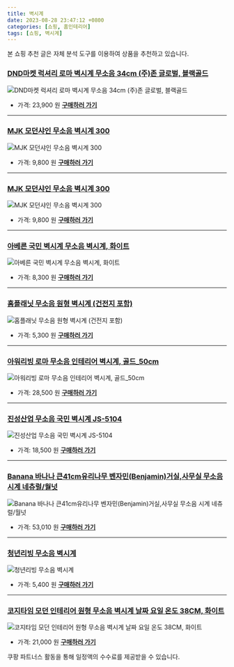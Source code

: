 ```yaml
---
title: 벽시계
date: 2023-08-28 23:47:12 +0800
categories: [쇼핑, 홈인테리어]
tags: [쇼핑, 벽시계]
---
```

본 쇼핑 추천 글은 자체 분석 도구를 이용하여 상품을 추천하고 있습니다.
### [DND마켓 럭셔리 로마 벽시계 무소음 34cm (주)존 글로벌, 블랙골드](https://link.coupang.com/re/AFFSDP?lptag=AF1030537&pageKey=7449764535&itemId=19292990939&vendorItemId=86503770043&traceid=V0-153-43a8bcdde676dedc&clickBeacon=twJ6R8ZPV302v5DZ131iDEK4mEtLxOuvLF9tuW9Z6adiRZtW%2F1IDWQyRFp5SgRMH%2BW7DR1j%2FuGkn4%2BEVDnC2sSCw8scXFza0ugHPFdixhnp7KwEdSIk5gJr3iDMYW%2BPryCK9he6LIf91lf3NFv3nbhSYo9VRwaoMahDNJPTM1KCLEPHeB5Pg%2F7do7z3uS2MB3JMdOZNykC1z07zb5KdNB9sYcx6ci6E4tfrA82JndrtHo4%2FMbx%2FXuJqgUhVHlCjvC1hTDEeBhCV4ctcun5CxCjqFd0uNsPkZBc3cFUerfAkknZm09ZApWaxfTBgEsyEtagldNVGpFR7Ef7cvsuaPgqcMtcB1GV06X1JJChJC%2FRAFsA%2FtEw6Q9kQZx5QRdPonGbd243T%2FsNSWSZIRKVEsrlXPWxI7krXOJjW60zOzSsLalueHdD0du6hgbmNlE%2Bl3srih5nmqH7S3rL%2FyHEeNaPzMzi0x7FhvagkTt5ULFpPqJt9pbAl9q8Atqul9ToSSYDjrRMwf%2BKVmK86XtwYusL%2FU7YLzwD1zvMpidrMnZtWG4HISJB4mpHF1TycCgatSmvziKKgTdb%2BFSAkZKc7RIY9G%2FV%2BcyMIf7QKg40l2%2BTBpZjKmhmR3tXT%2BOxRYbE5t%2F6gC1uINe0%2BHf1C8hPtxEjzd%2BBaFI9FSYDs04hSFeK9zRBB2PaIRIiCLuPernSp3Mha%2Bw0CKysaEBw2FCfbFXQk7tx1xXtzsnFWUUKf3tvQiRY5PSOVv%2Blo363eTTz%2BzUw9axpXNOOJL8Z9mh8GcIuhopfAM5ad%2FNckrtnDQtRyiDJ2UrHZzGoMTi4gFUKJ0NL2ZYoSuX8g%2BUbqRkLk5U7SsnP2S7W7YZySK1%2F3otFg%3D&requestid=20230906234712172250842003&token=31850C%7CMIXED)
![DND마켓 럭셔리 로마 벽시계 무소음 34cm (주)존 글로벌, 블랙골드](https://ads-partners.coupang.com/image1/R5-oGik6tas2OXDBR3Zp3ZdVhYif2q2d58BhLvHUxJNyC04Wnri69o_RSOU1GWROSCvYBl84NePxHzstPVsSXq8rlMyuIOC5zYJzelssJalq4xaMiX4isLQIBan2HNCQ_nQuz2IrkOIkonT8YxIy3K5Nn7jvqGcLdiDANKiEA8pYusBB60C12Zzea7uq-xkuj4Xy7Bvvmbjjf7hrjL8YMJssFNLOhUwL4kQJdv5-UCI9Zz-re_gMUDw4TQrP-0gCQhtER4gfNU5uMoBqJarxG3Z0ykuJ14sm8dL6s7SpLSTB5G7d)
- 가격: 23,900 원
[**구매하러 가기**](https://link.coupang.com/re/AFFSDP?lptag=AF1030537&pageKey=7449764535&itemId=19292990939&vendorItemId=86503770043&traceid=V0-153-43a8bcdde676dedc&clickBeacon=twJ6R8ZPV302v5DZ131iDEK4mEtLxOuvLF9tuW9Z6adiRZtW%2F1IDWQyRFp5SgRMH%2BW7DR1j%2FuGkn4%2BEVDnC2sSCw8scXFza0ugHPFdixhnp7KwEdSIk5gJr3iDMYW%2BPryCK9he6LIf91lf3NFv3nbhSYo9VRwaoMahDNJPTM1KCLEPHeB5Pg%2F7do7z3uS2MB3JMdOZNykC1z07zb5KdNB9sYcx6ci6E4tfrA82JndrtHo4%2FMbx%2FXuJqgUhVHlCjvC1hTDEeBhCV4ctcun5CxCjqFd0uNsPkZBc3cFUerfAkknZm09ZApWaxfTBgEsyEtagldNVGpFR7Ef7cvsuaPgqcMtcB1GV06X1JJChJC%2FRAFsA%2FtEw6Q9kQZx5QRdPonGbd243T%2FsNSWSZIRKVEsrlXPWxI7krXOJjW60zOzSsLalueHdD0du6hgbmNlE%2Bl3srih5nmqH7S3rL%2FyHEeNaPzMzi0x7FhvagkTt5ULFpPqJt9pbAl9q8Atqul9ToSSYDjrRMwf%2BKVmK86XtwYusL%2FU7YLzwD1zvMpidrMnZtWG4HISJB4mpHF1TycCgatSmvziKKgTdb%2BFSAkZKc7RIY9G%2FV%2BcyMIf7QKg40l2%2BTBpZjKmhmR3tXT%2BOxRYbE5t%2F6gC1uINe0%2BHf1C8hPtxEjzd%2BBaFI9FSYDs04hSFeK9zRBB2PaIRIiCLuPernSp3Mha%2Bw0CKysaEBw2FCfbFXQk7tx1xXtzsnFWUUKf3tvQiRY5PSOVv%2Blo363eTTz%2BzUw9axpXNOOJL8Z9mh8GcIuhopfAM5ad%2FNckrtnDQtRyiDJ2UrHZzGoMTi4gFUKJ0NL2ZYoSuX8g%2BUbqRkLk5U7SsnP2S7W7YZySK1%2F3otFg%3D&requestid=20230906234712172250842003&token=31850C%7CMIXED)
---
### [MJK 모던샤인 무소음 벽시계 300](https://link.coupang.com/re/AFFSDP?lptag=AF1030537&pageKey=2250805320&itemId=3847686429&vendorItemId=74153581979&traceid=V0-153-b991103700a7b0ab&requestid=20230906234712172250842003&token=31850C%7CMIXED)
![MJK 모던샤인 무소음 벽시계 300](https://ads-partners.coupang.com/image1/wXZ5dGRaxFXDEJEQwf1xfM6-VA17Cw2Xs9r-gxIYp8IQ1DEdDiBdwMuWMUSjCDaQOlqjMOmIQqggb-_K5MKrNYnDCKOmyccp9rC0-gix5t9RyaIN_5Sfcr3GU-jFsNyilhQJVZfd5sqveGdV-Dq-LPp7Xg1QJ8XL7pBmxIlP_DO4_82MRYgvCpefN9Xvp12tyRg9ZRU5ZDugty-L59XoICE63i_B6xHh6W7y7Ez_X2nloYQm89pao_GHsoYnQrjkc0uWeABSdrHTCGhl15i3vtA=)
- 가격: 9,800 원
[**구매하러 가기**](https://link.coupang.com/re/AFFSDP?lptag=AF1030537&pageKey=2250805320&itemId=3847686429&vendorItemId=74153581979&traceid=V0-153-b991103700a7b0ab&requestid=20230906234712172250842003&token=31850C%7CMIXED)
---
### [MJK 모던샤인 무소음 벽시계 300](https://link.coupang.com/re/AFFSDP?lptag=AF1030537&pageKey=2250805320&itemId=3847686426&vendorItemId=74153581957&traceid=V0-153-b991103700a7b0ab&requestid=20230906234712172250842003&token=31850C%7CMIXED)
![MJK 모던샤인 무소음 벽시계 300](https://ads-partners.coupang.com/image1/NnVWthfbCzJlwXXcNttEK4SuzU6wVws9fTfWbYXqEAPwohxv_3eDO9aJ9m9R1B_rz8mCz9zEMStLin-Uc7YD2X-HRQIi3-GZPzJBilTOaWrvWWA4Z94U1nADHirbvDdsV0pvNo6NdffRvIvbQiIdEkW-GypZM9cxSLkUM-ELnSo2jR5BmDMKzFpdgJBdQKEWKDVCOf_3uAO3E31VWKTb8B9pS7vwaW6hRGXeaNbnnANvJJjJsWVt19FKHcI8nsKivn1SlqZEoA==)
- 가격: 9,800 원
[**구매하러 가기**](https://link.coupang.com/re/AFFSDP?lptag=AF1030537&pageKey=2250805320&itemId=3847686426&vendorItemId=74153581957&traceid=V0-153-b991103700a7b0ab&requestid=20230906234712172250842003&token=31850C%7CMIXED)
---
### [아베른 국민 벽시계 무소음 벽시계, 화이트](https://link.coupang.com/re/AFFSDP?lptag=AF1030537&pageKey=7104205383&itemId=17741584873&vendorItemId=84906206823&traceid=V0-153-fcbbd0116eedf609&clickBeacon=twJ6R8ZPV302v5DZ131iDEK4mEtLxOuvLF9tuW9Z6adiRZtW%2F1IDWQyRFp5SgRMH%2BW7DR1j%2FuGkn4%2BEVDnC2scvTfLvpPyO4MjkZfpovm0J7KwEdSIk5gJr3iDMYW%2BPr5%2F5Cqf6qE5hTR3lBtOodPu%2B4N8jq2Jf9tWTOVCLvXZmLEPHeB5Pg%2F7do7z3uS2MB3JMdOZNykC1z07zb5KdNB9sYcx6ci6E4tfrA82JndrtHo4%2FMbx%2FXuJqgUhVHlCjvl%2F2d%2BEA2W51kTVyzB5ggvYBAnTesTMd6sAcsGBpkrcM9di9W6dNi2YTiOVvhwcrtghs88X1s9%2BEtMUZeQhi38R2YvLc7cKlGwaV2KF4FJUf575QiQ%2BingT4nijwHwV3ZL0ZagUswIF99jqnfcoWBGBh%2FA2Em4R%2FODQiv6eVtcC1ACzVytQrSDJyONP1PpJONbC1zCFxdGSt4YwW0AHjfGKk9DObm7SJZgHOpLCTMkhVOYYCAicy1zu6kgNJ9%2BSG2FqBwt1YgXW4eOIsnuzmlcVv%2FYPXoq7BHsMuKnp5AcxBud0DQdvZc%2BYRLjuJa1luzAre7a1bVh06wkieuKKrI7FDGpwyIq1zbkpV3ABLPxZYVqAZPY10TY4QUVR4Ct4bPXpZO0HLcfJCfUkvN9B1tkCJ9jhcvdBZm7kPuBljC0k79L4UsoAclEK9A2CSIMSkdY3MGwZY8NT3ZYLyj2s2gxS4yYZxXSNYJThgOaLHAb%2F6pVP8p%2BgfjNGqdk%2FqQES%2FDdx4VqjWkNlgb8VImrTrW%2F5P1vjPIfGRH9HrI46RU2CGXLL%2FIA8xYNSDUU2EBhnsGHC%2FHoqNtonNx9C4LDKhgTxdpy317Pv2o546YUpopwW4%3D&requestid=20230906234712172250842003&token=31850C%7CMIXED)
![아베른 국민 벽시계 무소음 벽시계, 화이트](https://ads-partners.coupang.com/image1/EaR_FkF4qmLE7azjESMy5rCoAAKRv99pN0qc_WQCkC-rQpxZyzPpRd5WvOFZ14zSrhbqfbNkPiZkeejwKtVKVb9uPO19HaXywsJgI1nuclCrj00OSA03Uc5X41mZeYkHdm6Thnltqniv1JEHyo185EJEXxJgjON93L273IUmOmTW-9KUKAIqvwJ_8ZXs6nx-MCUUmGiQ8MvBsIeFBdeUqQXsMjd6nZMNS947sTU4rx0BJVwhRL59tO9ohCYBxZWe4EZ__4E2ZVMv2FEDTBDGe_2zQrg6)
- 가격: 8,300 원
[**구매하러 가기**](https://link.coupang.com/re/AFFSDP?lptag=AF1030537&pageKey=7104205383&itemId=17741584873&vendorItemId=84906206823&traceid=V0-153-fcbbd0116eedf609&clickBeacon=twJ6R8ZPV302v5DZ131iDEK4mEtLxOuvLF9tuW9Z6adiRZtW%2F1IDWQyRFp5SgRMH%2BW7DR1j%2FuGkn4%2BEVDnC2scvTfLvpPyO4MjkZfpovm0J7KwEdSIk5gJr3iDMYW%2BPr5%2F5Cqf6qE5hTR3lBtOodPu%2B4N8jq2Jf9tWTOVCLvXZmLEPHeB5Pg%2F7do7z3uS2MB3JMdOZNykC1z07zb5KdNB9sYcx6ci6E4tfrA82JndrtHo4%2FMbx%2FXuJqgUhVHlCjvl%2F2d%2BEA2W51kTVyzB5ggvYBAnTesTMd6sAcsGBpkrcM9di9W6dNi2YTiOVvhwcrtghs88X1s9%2BEtMUZeQhi38R2YvLc7cKlGwaV2KF4FJUf575QiQ%2BingT4nijwHwV3ZL0ZagUswIF99jqnfcoWBGBh%2FA2Em4R%2FODQiv6eVtcC1ACzVytQrSDJyONP1PpJONbC1zCFxdGSt4YwW0AHjfGKk9DObm7SJZgHOpLCTMkhVOYYCAicy1zu6kgNJ9%2BSG2FqBwt1YgXW4eOIsnuzmlcVv%2FYPXoq7BHsMuKnp5AcxBud0DQdvZc%2BYRLjuJa1luzAre7a1bVh06wkieuKKrI7FDGpwyIq1zbkpV3ABLPxZYVqAZPY10TY4QUVR4Ct4bPXpZO0HLcfJCfUkvN9B1tkCJ9jhcvdBZm7kPuBljC0k79L4UsoAclEK9A2CSIMSkdY3MGwZY8NT3ZYLyj2s2gxS4yYZxXSNYJThgOaLHAb%2F6pVP8p%2BgfjNGqdk%2FqQES%2FDdx4VqjWkNlgb8VImrTrW%2F5P1vjPIfGRH9HrI46RU2CGXLL%2FIA8xYNSDUU2EBhnsGHC%2FHoqNtonNx9C4LDKhgTxdpy317Pv2o546YUpopwW4%3D&requestid=20230906234712172250842003&token=31850C%7CMIXED)
---
### [홈플래닛 무소음 원형 벽시계 (건전지 포함)](https://link.coupang.com/re/AFFSDP?lptag=AF1030537&pageKey=7414945933&itemId=19221027811&vendorItemId=86337800596&traceid=V0-153-59d2beba1dcc5a86&requestid=20230906234712172250842003&token=31850C%7CMIXED)
![홈플래닛 무소음 원형 벽시계 (건전지 포함)](https://ads-partners.coupang.com/image1/SGWZF0pSAnXWZKuKSIDeTRE_H-vFN8LdZ8l3r4Rj-95YRbbJpKUw1NPIIu1NA-QrYUwyx214MS30G7Peln_vEjarBwmK2kysex614cY3kSryZXjcwEhnXuQzGnABXwOKKOelUBy_RUWViVkIhO6uO79Sw_ZGEcd87pqjwZL0LN1klP8s0pBHujjUEIHp6mkkpdE564rRlBPAd3lXUVZplxtuFImvK2u9IMOEIA7Nd_D4xWTbLif6td-2Klq4J5Wb3XX5LjT4tryjjAZiojYM1WI=)
- 가격: 5,300 원
[**구매하러 가기**](https://link.coupang.com/re/AFFSDP?lptag=AF1030537&pageKey=7414945933&itemId=19221027811&vendorItemId=86337800596&traceid=V0-153-59d2beba1dcc5a86&requestid=20230906234712172250842003&token=31850C%7CMIXED)
---
### [아워리빙 로마 무소음 인테리어 벽시계, 골드_50cm](https://link.coupang.com/re/AFFSDP?lptag=AF1030537&pageKey=6697349123&itemId=15499587757&vendorItemId=82718922913&traceid=V0-153-4048bb9e6a788671&clickBeacon=twJ6R8ZPV302v5DZ131iDEK4mEtLxOuvLF9tuW9Z6adiRZtW%2F1IDWQyRFp5SgRMH%2BW7DR1j%2FuGkn4%2BEVDnC2sSXuXzmXcJDeDpejHcMEYwBVgRatmKBCFYbFn%2FC4sAC1B4lvRunQgczm%2Bz71lLwH398a%2F0%2FmPgpsQk%2BpfbP0wS2LEPHeB5Pg%2F7do7z3uS2MB3JMdOZNykC1z07zb5KdNB9sYcx6ci6E4tfrA82JndrtHo4%2FMbx%2FXuJqgUhVHlCjvf%2FlhsLKqS4QpkhaGzHo9N988lzc5fH%2Ftlk%2BD7aazYLDiERY3ocJMOUS5B819deAeeDMw8NtmLWMoV8ZHRLOzsh2YvLc7cKlGwaV2KF4FJUdwfDh11Cn2qImAVsRa9sVCL0ZagUswIF99jqnfcoWBGBh%2FA2Em4R%2FODQiv6eVtcC1E5oUZLxSwnjkk7TVm4yqtlA4jywmHMNKSr2dc4fwOfHkiYNoG3TzQin1qJNSHr1%2BVj8YvnI%2FEDmsiZzaHviMpJLlx1L4KEz%2BeqVdfkUH%2BQLBcnojvaVREhk1752UmDAIlYTi7oP2CeBPDY20yV4W%2B33uG3G800hQ%2BlDElSM6mdvX2w6SGsq8rHQn8eE3x2JXrnvcwsM%2FlOV3Z6oGLi8jIpY6NR3l2Hz0sqqNkJhix94XQH%2BsaWf1ZDfwossapmCGAj4wIxiPFVPQ7xB7EIwT%2BAnighyM8l%2FYf1jJYf5DrPydQcz0EHnurQfykCsVSPV%2BT4hE9dOhhk7mvLdnPucPuXTMd11zb0k6a5PSrwrxR4WJqk4QxA3L%2BZE%2BZ4z4uoNQNUyQ8ytjoDb49ZDh2MmKH7pBu9gErBXqe42qjtFbDnMladxPSpWJ00B7gX3nIvc4%3D&requestid=20230906234712172250842003&token=31850C%7CMIXED)
![아워리빙 로마 무소음 인테리어 벽시계, 골드_50cm](https://ads-partners.coupang.com/image1/fIur9atFjhXVEgzZfF4Gii121kZeQhu4MzV0TeDMGV_7DO4VfY-FGJl8R8A70tAecXKt9zmjC4WKQHdXzswld8aRy74D8f_FmcB0XMzO7aYrbRVQ1rQNlAof9dr_QdbaEduXwmEcd_sg3dy8MdIHf8j8WGdt_HSBI1xBy8DnGCATSrUnuhu-gPqJN8EwdDKqTBmmHI7us6bXbQqGW7RlOtgiCdQ4LcR1SO-ZOV4bN7W53NGF4jBSDBUcDLcOW5g66OvauMvWoH3o8qFIgv_Ansr3FJoumVZSUSyH8AWvNbcmnqgIwwI=)
- 가격: 28,500 원
[**구매하러 가기**](https://link.coupang.com/re/AFFSDP?lptag=AF1030537&pageKey=6697349123&itemId=15499587757&vendorItemId=82718922913&traceid=V0-153-4048bb9e6a788671&clickBeacon=twJ6R8ZPV302v5DZ131iDEK4mEtLxOuvLF9tuW9Z6adiRZtW%2F1IDWQyRFp5SgRMH%2BW7DR1j%2FuGkn4%2BEVDnC2sSXuXzmXcJDeDpejHcMEYwBVgRatmKBCFYbFn%2FC4sAC1B4lvRunQgczm%2Bz71lLwH398a%2F0%2FmPgpsQk%2BpfbP0wS2LEPHeB5Pg%2F7do7z3uS2MB3JMdOZNykC1z07zb5KdNB9sYcx6ci6E4tfrA82JndrtHo4%2FMbx%2FXuJqgUhVHlCjvf%2FlhsLKqS4QpkhaGzHo9N988lzc5fH%2Ftlk%2BD7aazYLDiERY3ocJMOUS5B819deAeeDMw8NtmLWMoV8ZHRLOzsh2YvLc7cKlGwaV2KF4FJUdwfDh11Cn2qImAVsRa9sVCL0ZagUswIF99jqnfcoWBGBh%2FA2Em4R%2FODQiv6eVtcC1E5oUZLxSwnjkk7TVm4yqtlA4jywmHMNKSr2dc4fwOfHkiYNoG3TzQin1qJNSHr1%2BVj8YvnI%2FEDmsiZzaHviMpJLlx1L4KEz%2BeqVdfkUH%2BQLBcnojvaVREhk1752UmDAIlYTi7oP2CeBPDY20yV4W%2B33uG3G800hQ%2BlDElSM6mdvX2w6SGsq8rHQn8eE3x2JXrnvcwsM%2FlOV3Z6oGLi8jIpY6NR3l2Hz0sqqNkJhix94XQH%2BsaWf1ZDfwossapmCGAj4wIxiPFVPQ7xB7EIwT%2BAnighyM8l%2FYf1jJYf5DrPydQcz0EHnurQfykCsVSPV%2BT4hE9dOhhk7mvLdnPucPuXTMd11zb0k6a5PSrwrxR4WJqk4QxA3L%2BZE%2BZ4z4uoNQNUyQ8ytjoDb49ZDh2MmKH7pBu9gErBXqe42qjtFbDnMladxPSpWJ00B7gX3nIvc4%3D&requestid=20230906234712172250842003&token=31850C%7CMIXED)
---
### [진성산업 무소음 국민 벽시계 JS-5104](https://link.coupang.com/re/AFFSDP?lptag=AF1030537&pageKey=2706627&itemId=12471527&vendorItemId=3019020894&traceid=V0-153-c319b7a113a11271&requestid=20230906234712172250842003&token=31850C%7CMIXED)
![진성산업 무소음 국민 벽시계 JS-5104](https://ads-partners.coupang.com/image1/pjexU5YzhkbOBYk3puu6-PjSAJ7eUzADPZIgWV5v5jPQHUrdibDvUNlRp51n-_ME8P9gFSEAky-NhdVzxrnmhllPLLxkOXwz8Tw2potSqSsR0jCFXlMpjTquvf922ogEQYWBwNLYYkM0ooWcES0iQkWgi5mtsuGwwsACx2J00TMJJPbm2R-4SNuq_OADLTy29mNt0-ZECicgCO8mfNeTNIhhKjRxzt8td0bJCJeN16curcrU8Ibjt02GAIVvZg6IXAOI7ghgxRmxIZlj5STH_re7J-OPaSVuLAf0bBD4yiA=)
- 가격: 18,500 원
[**구매하러 가기**](https://link.coupang.com/re/AFFSDP?lptag=AF1030537&pageKey=2706627&itemId=12471527&vendorItemId=3019020894&traceid=V0-153-c319b7a113a11271&requestid=20230906234712172250842003&token=31850C%7CMIXED)
---
### [Banana 바나나 큰41cm유리나무 벤자민(Benjamin)거실,사무실 무소음 시계 네츄럴/월넛](https://link.coupang.com/re/AFFSDP?lptag=AF1030537&pageKey=7539134693&itemId=19814060544&vendorItemId=85951596678&traceid=V0-153-7c051aa80c492d15&clickBeacon=twJ6R8ZPV302v5DZ131iDEK4mEtLxOuvLF9tuW9Z6adiRZtW%2F1IDWQyRFp5SgRMH%2BW7DR1j%2FuGkn4%2BEVDnC2sX9R2pV7NRfLVdfS6uvj%2FapVgRatmKBCFYbFn%2FC4sAC10jo5Yw1wTR4Ybe%2FFgPxuEW0WrlNiFQGLvIrUF8xG7WeLEPHeB5Pg%2F7do7z3uS2MB3JMdOZNykC1z07zb5KdNB9sYcx6ci6E4tfrA82JndrtHo4%2FMbx%2FXuJqgUhVHlCjvXuAgmlqA2S7UFfEZatoRoMFUSQ4CvALKBcpG6IsLxjoe4gzscmC2Kw%2F7RU9pj8rHLeYgXl%2FxXMUor5MGkQxwFA8opGD2zohW%2FNDu3HZcdmACiM8ngdzGVp8v8bJdoM2kGbd243T%2FsNSWSZIRKVEsrrSIdkZmjWvUIm%2B7fOekJR27IBRXX0BU0Iijo9rvcJO2boomFzxERJNQTzfxP%2FP9IKk9DObm7SJZgHOpLCTMkhVOYYCAicy1zu6kgNJ9%2BSG2FqBwt1YgXW4eOIsnuzmlcVv%2FYPXoq7BHsMuKnp5AcxBud0DQdvZc%2BYRLjuJa1luzAre7a1bVh06wkieuKKrI7FDGpwyIq1zbkpV3ABLPxZYVqAZPY10TY4QUVR4Ct4bPXpZO0HLcfJCfUkvN9B1tkCJ9jhcvdBZm7kPuBljC0k79L4UsoAclEK9A2CSIMSkdY3MGwZY8NT3ZYLyj2s2gxS4yYZxXSNYJThgOaLHAb%2F6pVP8p%2BgfjNGqdk%2FqQES%2FDdx4VqjWkNlgb8VImrTrW%2F5P1vjPIfGRH9HrI46RU2CGXLL%2FIA8xYNSDUU2EBhnsGHC%2FHoqNtonNx9C4LDKhgTxdpy317Pv2o546YUpopwW4%3D&requestid=20230906234712172250842003&token=31850C%7CMIXED)
![Banana 바나나 큰41cm유리나무 벤자민(Benjamin)거실,사무실 무소음 시계 네츄럴/월넛](https://ads-partners.coupang.com/image1/H4ZMfFZsyiTAIouDH3sg306_p1o9isxzk6ED_BMnm6_NJs9bfSydKPk5nNlCHSUIu9JcpfzdO_deOaN2SIDlwNiyL7UpA2-5sKaSrHNOjIasR-BXEv7cjfOuRY80JZUeSmhRqlc7QNNDulowl-6ONyhKCwGYRzGKNPTsFho5XZ-PQMymhXmmSOkoS4P18ovojdEWsPoXfFQ85hYBO9R_LlkWUdoLgqXqJXVqQ9uSXfruS-bDflB4qj_OfN7F8GC-q0z4e9K3BC4D8oohdNIvvLXzbMevLdj03MELkYWOpJstEjp-4Z4=)
- 가격: 53,010 원
[**구매하러 가기**](https://link.coupang.com/re/AFFSDP?lptag=AF1030537&pageKey=7539134693&itemId=19814060544&vendorItemId=85951596678&traceid=V0-153-7c051aa80c492d15&clickBeacon=twJ6R8ZPV302v5DZ131iDEK4mEtLxOuvLF9tuW9Z6adiRZtW%2F1IDWQyRFp5SgRMH%2BW7DR1j%2FuGkn4%2BEVDnC2sX9R2pV7NRfLVdfS6uvj%2FapVgRatmKBCFYbFn%2FC4sAC10jo5Yw1wTR4Ybe%2FFgPxuEW0WrlNiFQGLvIrUF8xG7WeLEPHeB5Pg%2F7do7z3uS2MB3JMdOZNykC1z07zb5KdNB9sYcx6ci6E4tfrA82JndrtHo4%2FMbx%2FXuJqgUhVHlCjvXuAgmlqA2S7UFfEZatoRoMFUSQ4CvALKBcpG6IsLxjoe4gzscmC2Kw%2F7RU9pj8rHLeYgXl%2FxXMUor5MGkQxwFA8opGD2zohW%2FNDu3HZcdmACiM8ngdzGVp8v8bJdoM2kGbd243T%2FsNSWSZIRKVEsrrSIdkZmjWvUIm%2B7fOekJR27IBRXX0BU0Iijo9rvcJO2boomFzxERJNQTzfxP%2FP9IKk9DObm7SJZgHOpLCTMkhVOYYCAicy1zu6kgNJ9%2BSG2FqBwt1YgXW4eOIsnuzmlcVv%2FYPXoq7BHsMuKnp5AcxBud0DQdvZc%2BYRLjuJa1luzAre7a1bVh06wkieuKKrI7FDGpwyIq1zbkpV3ABLPxZYVqAZPY10TY4QUVR4Ct4bPXpZO0HLcfJCfUkvN9B1tkCJ9jhcvdBZm7kPuBljC0k79L4UsoAclEK9A2CSIMSkdY3MGwZY8NT3ZYLyj2s2gxS4yYZxXSNYJThgOaLHAb%2F6pVP8p%2BgfjNGqdk%2FqQES%2FDdx4VqjWkNlgb8VImrTrW%2F5P1vjPIfGRH9HrI46RU2CGXLL%2FIA8xYNSDUU2EBhnsGHC%2FHoqNtonNx9C4LDKhgTxdpy317Pv2o546YUpopwW4%3D&requestid=20230906234712172250842003&token=31850C%7CMIXED)
---
### [청년리빙 무소음 벽시계](https://link.coupang.com/re/AFFSDP?lptag=AF1030537&pageKey=71936532&itemId=239833490&vendorItemId=70696929464&traceid=V0-153-5bce80039a46b711&requestid=20230906234712172250842003&token=31850C%7CMIXED)
![청년리빙 무소음 벽시계](https://ads-partners.coupang.com/image1/Qq5xN1b9ljPSamQmQk8Q7uKSuRD-gRe0z8I35QEKddeY5_hSA_eF7mvtPts_c9IofndJTB4ZZwhTdCLqXjOk4wGFSea66e5IR-nh49AayjCMA8M29h40dROZMHK_kgpn6wUAQBZwxR8z5Z-is8ojns-qddg37njkEKBROPL2VHcMCP1a8DrcoVP9ZNh_c6PPsLyDz_g4dgIJYJnqxNWjykNVZppMiC9Yuc8AilVeyRbOdp1hkO9Nzaqr8Z51XMUs4IV90CZzPXiQNLCAXEpv)
- 가격: 5,400 원
[**구매하러 가기**](https://link.coupang.com/re/AFFSDP?lptag=AF1030537&pageKey=71936532&itemId=239833490&vendorItemId=70696929464&traceid=V0-153-5bce80039a46b711&requestid=20230906234712172250842003&token=31850C%7CMIXED)
---
### [코지타임 모던 인테리어 원형 무소음 벽시계 날짜 요일 온도 38CM, 화이트](https://link.coupang.com/re/AFFSDP?lptag=AF1030537&pageKey=6585357219&itemId=14836948196&vendorItemId=82076245215&traceid=V0-153-0cbf5f8309649623&clickBeacon=twJ6R8ZPV302v5DZ131iDEK4mEtLxOuvLF9tuW9Z6adiRZtW%2F1IDWQyRFp5SgRMH%2BW7DR1j%2FuGkn4%2BEVDnC2sfjKBUXtm5gke96qKZXC4YhVgRatmKBCFYbFn%2FC4sAC1Up7maUTUhdQ5EPZzSwsz2Xnux%2FgAW1t8%2BYEj9CqwyAyLEPHeB5Pg%2F7do7z3uS2MB3JMdOZNykC1z07zb5KdNB9sYcx6ci6E4tfrA82JndrtHo4%2FMbx%2FXuJqgUhVHlCjv39TVVMwn%2BNpKiK4qy5IYZaJMgMcuaj7SrW%2FMmOUovhoa3FpnoqPRJK1MmCJptLZTpymRt%2Bo3zptn%2FwZXyOtJZ4Gw6sQg8AprHcRaAkEckmY3D78np5R%2BKqVPWgJQysxWrpwtvTDnF3pkWJlewDCVd126dovxCCTm44tfGZ0PWcNC6PXf4%2FC9B86j1NCqBtx3hxBkdSEd7cqjZ9n4J5MU1dCMrsAvlwLmIIMYOcLahS7s13a0Jyulw%2BsPQ2q9bJShrSUoLEHsutOo1dDUCcMwjKk9DObm7SJZgHOpLCTMkhVOYYCAicy1zu6kgNJ9%2BSG2CC159DgmGgjcWP%2FHkEarrJJCDZ9mlqLDIA66Id%2BCbvDD2n%2Fnts34liPyi3oys1YMi1Djep7yGZjtFLtMW3AlxAqONGVoNg4Nn4VZhF0J5UCRCE9b4IbYYQ8DIC2u1hwXDy2Gr6sxGx2tW2BAJQmPVb6gdXnYOe083oI2QGq4F2iu6nYVCpQ6YwHKMV8FFTwWARESZhN%2BxfCMsA1C2MsmV%2FT6skzMJwo7pBGJzKGLgm4NSfWFaD8rfv%2BNbZsQaZstIgbugQkgrCBZFkInXFHLiaHUodRQKSfApsy1nfTpi%2Fk%3D&requestid=20230906234712172250842003&token=31850C%7CMIXED)
![코지타임 모던 인테리어 원형 무소음 벽시계 날짜 요일 온도 38CM, 화이트](https://ads-partners.coupang.com/image1/aqyjHlxVkoPGz8TfalFoT0AUkbBVrXlfRHc6nyUra-ezwrjIImZHZ7-MEMKDdsrnYJoY_bL-JtLDJig4Aqho3bmyDMzE30YmkonNQD_Fs9ACUK2XTiDKXTjIP5dLp3Y2vP4hGNP0YVTndp1YckF0l9leFTEGyGgLKyVzdKdscH07MH1qHiQKyQ3G7NRITrxjM5Pg5Pw7vBepyFQcnFMiQ2nKOh4JIzd9o-HuEzZJWcvu-zjLlcsJ3o1hziQ00QZ8LHtjUvnwqBtEsa8NCl0w3Wz0Mn5edKl0Z6ybQtd8vjU5NoHybg==)
- 가격: 21,000 원
[**구매하러 가기**](https://link.coupang.com/re/AFFSDP?lptag=AF1030537&pageKey=6585357219&itemId=14836948196&vendorItemId=82076245215&traceid=V0-153-0cbf5f8309649623&clickBeacon=twJ6R8ZPV302v5DZ131iDEK4mEtLxOuvLF9tuW9Z6adiRZtW%2F1IDWQyRFp5SgRMH%2BW7DR1j%2FuGkn4%2BEVDnC2sfjKBUXtm5gke96qKZXC4YhVgRatmKBCFYbFn%2FC4sAC1Up7maUTUhdQ5EPZzSwsz2Xnux%2FgAW1t8%2BYEj9CqwyAyLEPHeB5Pg%2F7do7z3uS2MB3JMdOZNykC1z07zb5KdNB9sYcx6ci6E4tfrA82JndrtHo4%2FMbx%2FXuJqgUhVHlCjv39TVVMwn%2BNpKiK4qy5IYZaJMgMcuaj7SrW%2FMmOUovhoa3FpnoqPRJK1MmCJptLZTpymRt%2Bo3zptn%2FwZXyOtJZ4Gw6sQg8AprHcRaAkEckmY3D78np5R%2BKqVPWgJQysxWrpwtvTDnF3pkWJlewDCVd126dovxCCTm44tfGZ0PWcNC6PXf4%2FC9B86j1NCqBtx3hxBkdSEd7cqjZ9n4J5MU1dCMrsAvlwLmIIMYOcLahS7s13a0Jyulw%2BsPQ2q9bJShrSUoLEHsutOo1dDUCcMwjKk9DObm7SJZgHOpLCTMkhVOYYCAicy1zu6kgNJ9%2BSG2CC159DgmGgjcWP%2FHkEarrJJCDZ9mlqLDIA66Id%2BCbvDD2n%2Fnts34liPyi3oys1YMi1Djep7yGZjtFLtMW3AlxAqONGVoNg4Nn4VZhF0J5UCRCE9b4IbYYQ8DIC2u1hwXDy2Gr6sxGx2tW2BAJQmPVb6gdXnYOe083oI2QGq4F2iu6nYVCpQ6YwHKMV8FFTwWARESZhN%2BxfCMsA1C2MsmV%2FT6skzMJwo7pBGJzKGLgm4NSfWFaD8rfv%2BNbZsQaZstIgbugQkgrCBZFkInXFHLiaHUodRQKSfApsy1nfTpi%2Fk%3D&requestid=20230906234712172250842003&token=31850C%7CMIXED)


쿠팡 파트너스 활동을 통해 일정액의 수수료를 제공받을 수 있습니다.

